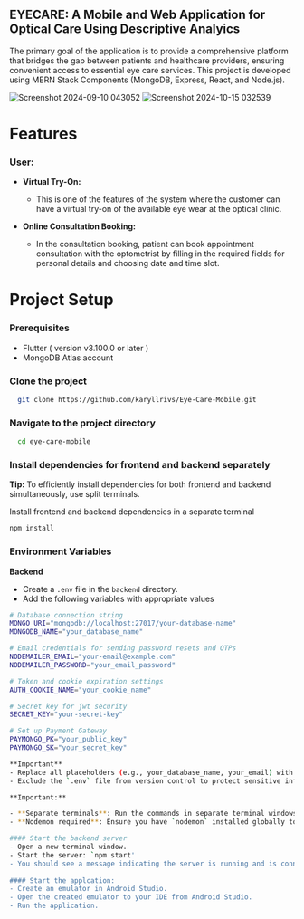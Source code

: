 ## EYECARE: A Mobile and Web Application for Optical Care Using Descriptive Analyics

The primary goal of the application is to provide a comprehensive platform that bridges the gap between patients and healthcare providers, ensuring convenient access to essential eye care services. This project is developed using MERN Stack Components (MongoDB, Express, React, and Node.js).

![Screenshot 2024-09-10 043052](https://github.com/user-attachments/assets/109134ce-e517-4037-a564-f65e8e7c0d94)
![Screenshot 2024-10-15 032539](https://github.com/user-attachments/assets/a766c9a2-7809-4ad6-b905-37fd7ef538ec)

# **Features**

### **User:**
- **Virtual Try-On:**
  - This is one of the features of the system where the customer can have a virtual try-on of the available eye wear at the optical clinic.

- **Online Consultation Booking:**
  - In the consultation booking, patient can book appointment consultation with the optometrist by filling in the required fields for personal details and choosing date and time slot.

# **Project Setup**

### Prerequisites
- Flutter ( version v3.100.0 or later )
- MongoDB Atlas account

### Clone the project

```bash
  git clone https://github.com/karyllrivs/Eye-Care-Mobile.git
```

### Navigate to the project directory

```bash
  cd eye-care-mobile
```

### Install dependencies for frontend and backend separately
**Tip:** To efficiently install dependencies for both frontend and backend simultaneously, use split terminals.

Install frontend and backend dependencies in a separate terminal
```bash
npm install
```

### Environment Variables
**Backend**
- Create a `.env` file in the `backend` directory.
- Add the following variables with appropriate values
```bash
# Database connection string
MONGO_URI="mongodb://localhost:27017/your-database-name"
MONGODB_NAME="your_database_name"

# Email credentials for sending password resets and OTPs
NODEMAILER_EMAIL="your-email@example.com"
NODEMAILER_PASSWORD="your_email_password"

# Token and cookie expiration settings
AUTH_COOKIE_NAME="your_cookie_name"

# Secret key for jwt security
SECRET_KEY="your-secret-key"

# Set up Payment Gateway
PAYMONGO_PK="your_public_key"
PAYMONGO_SK="your_secret_key"

**Important**
- Replace all placeholders (e.g., your_database_name, your_email) with your actual values.
- Exclude the `.env` file from version control to protect sensitive information.

**Important:**

- **Separate terminals**: Run the commands in separate terminal windows or use `split terminal` to avoid conflicts.
- **Nodemon required**: Ensure you have `nodemon` installed globally to run the backend development servers using `npm run dev`. You can install it globally using `npm install -g nodemon`.

#### Start the backend server
- Open a new terminal window.
- Start the server: `npm start'
- You should see a message indicating the server is running and is connected to MongoDB.
     
#### Start the applcation:
- Create an emulator in Android Studio.
- Open the created emulator to your IDE from Android Studio.
- Run the application.

